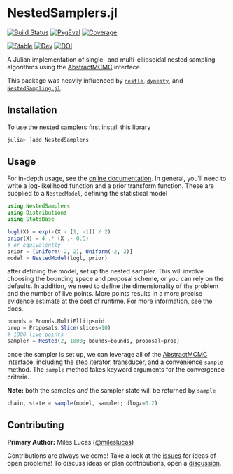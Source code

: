
# NestedSamplers.jl

[![Build Status](https://github.com/turinglang/NestedSamplers.jl/workflows/CI/badge.svg?branch=master)](https://github.com/turinglang/NestedSamplers.jl/actions)
[![PkgEval](https://juliaci.github.io/NanosoldierReports/pkgeval_badges/N/NestedSamplers.svg)](https://juliaci.github.io/NanosoldierReports/pkgeval_badges/report.html)
[![Coverage](https://codecov.io/gh/turinglang/NestedSamplers.jl/branch/master/graph/badge.svg)](https://codecov.io/gh/turinglang/NestedSamplers.jl)

[![Stable](https://img.shields.io/badge/docs-stable-blue.svg)](https://turinglang.github.io/NestedSamplers.jl/stable)
[![Dev](https://img.shields.io/badge/docs-dev-blue.svg)](https://turinglang.github.io/NestedSamplers.jl/dev)
[![DOI](https://zenodo.org/badge/DOI/10.5281/zenodo.3950594.svg)](https://doi.org/10.5281/zenodo.3950594)

A Julian implementation of single- and multi-ellipsoidal nested sampling algorithms using the [AbstractMCMC](https://github.com/turinglang/abstractmcmc.jl) interface.

This package was heavily influenced by [`nestle`](https://github.com/kbarbary/nestle), [`dynesty`](https://github.com/joshspeagle/dynesty), and [`NestedSampling.jl`](https://github.com/kbarbary/NestedSampling.jl).


## Installation

To use the nested samplers first install this library

```julia
julia> ]add NestedSamplers
```

## Usage

For in-depth usage, see the [online documentation](https://turinglang.github.io/NestedSamplers.jl/dev/). In general, you'll need to write a log-likelihood function and a prior transform function. These are supplied to a `NestedModel`, defining the statistical model

```julia
using NestedSamplers
using Distributions
using StatsBase

logl(X) = exp(-(X - [1, -1]) / 2)
prior(X) = 4 .* (X .- 0.5)
# or equivalently
prior = [Uniform(-2, 2), Uniform(-2, 2)]
model = NestedModel(logl, prior)
```

after defining the model, set up the nested sampler. This will involve choosing the bounding space and proposal scheme, or you can rely on the defaults. In addition, we need to define the dimensionality of the problem and the number of live points. More points results in a more precise evidence estimate at the cost of runtime. For more information, see the docs.

```julia
bounds = Bounds.MultiElliipsoid
prop = Proposals.Slice(slices=10)
# 1000 live points
sampler = Nested(2, 1000; bounds=bounds, proposal=prop)
```

once the sampler is set up, we can leverage all of the [AbstractMCMC](https://github.com/turinglang/abstractmcmc.jl) interface, including the step iterator, transducer, and a convenience `sample` method. The `sample` method takes keyword arguments for the convergence criteria.

**Note:** both the samples *and* the sampler state will be returned by `sample`

```julia
chain, state = sample(model, sampler; dlogz=0.2)
```

## Contributing

**Primary Author:** Miles Lucas ([@mileslucas](https://github.com/mileslucas))

Contributions are always welcome! Take a look at the [issues](https://github.com/turinglang/nestedsamplers.jl/issues) for ideas of open problems! To discuss ideas or plan contributions, open a [discussion](https://github.com/TuringLang/NestedSamplers.jl/discussions).
